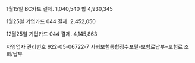 
1월15일 BC카드 결제.
1,040,540
합
4,930,345


1월25일 기업카드 044 결제.
2,452,050

12월25일 기업카드 044 결제.
4,145,863

자영업자 관리번호
922-05-06722-7
사회보험통합징수포털-보험료납부=보험료 조회/납부
